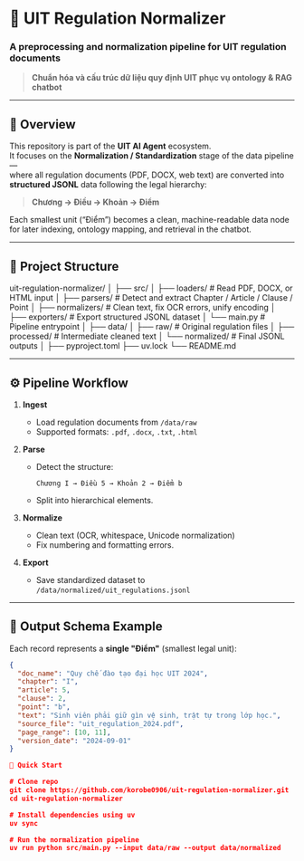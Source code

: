 # 🧩 UIT Regulation Normalizer

### A preprocessing and normalization pipeline for UIT regulation documents  
> **Chuẩn hóa và cấu trúc dữ liệu quy định UIT phục vụ ontology & RAG chatbot**

---

## 📘 Overview

This repository is part of the **UIT AI Agent** ecosystem.  
It focuses on the **Normalization / Standardization** stage of the data pipeline —  
where all regulation documents (PDF, DOCX, web text) are converted into **structured JSONL** data following the legal hierarchy:

> **Chương → Điều → Khoản → Điểm**

Each smallest unit (“Điểm”) becomes a clean, machine-readable data node for later indexing, ontology mapping, and retrieval in the chatbot.

---

## 🧱 Project Structure

uit-regulation-normalizer/
│
├── src/
│ ├── loaders/ # Read PDF, DOCX, or HTML input
│ ├── parsers/ # Detect and extract Chapter / Article / Clause / Point
│ ├── normalizers/ # Clean text, fix OCR errors, unify encoding
│ ├── exporters/ # Export structured JSONL dataset
│ └── main.py # Pipeline entrypoint
│
├── data/
│ ├── raw/ # Original regulation files
│ ├── processed/ # Intermediate cleaned text
│ └── normalized/ # Final JSONL outputs
│
├── pyproject.toml
├── uv.lock
└── README.md

---

## ⚙️ Pipeline Workflow

1. **Ingest**
   - Load regulation documents from `/data/raw`
   - Supported formats: `.pdf`, `.docx`, `.txt`, `.html`

2. **Parse**
   - Detect the structure:
     ```
     Chương I → Điều 5 → Khoản 2 → Điểm b
     ```
   - Split into hierarchical elements.

3. **Normalize**
   - Clean text (OCR, whitespace, Unicode normalization)
   - Fix numbering and formatting errors.

4. **Export**
   - Save standardized dataset to `/data/normalized/uit_regulations.jsonl`

---

## 📄 Output Schema Example

Each record represents a **single "Điểm"** (smallest legal unit):

```json
{
  "doc_name": "Quy chế đào tạo đại học UIT 2024",
  "chapter": "I",
  "article": 5,
  "clause": 2,
  "point": "b",
  "text": "Sinh viên phải giữ gìn vệ sinh, trật tự trong lớp học.",
  "source_file": "uit_regulation_2024.pdf",
  "page_range": [10, 11],
  "version_date": "2024-09-01"
}

🚀 Quick Start

# Clone repo
git clone https://github.com/korobe0906/uit-regulation-normalizer.git
cd uit-regulation-normalizer

# Install dependencies using uv
uv sync

# Run the normalization pipeline
uv run python src/main.py --input data/raw --output data/normalized